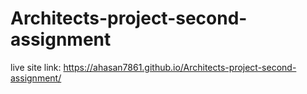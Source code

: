 # Architects-project-second-assignment

live site link: https://ahasan7861.github.io/Architects-project-second-assignment/

